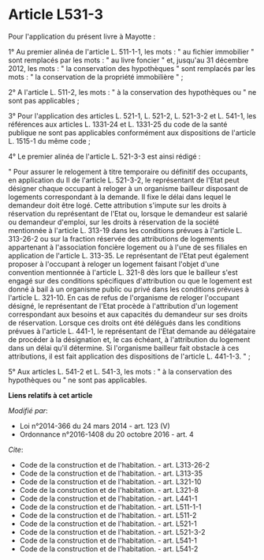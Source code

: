 # Article L531-3

Pour l'application du présent livre à Mayotte : 

1° Au premier alinéa de l'article L. 511-1-1, les mots : " au fichier immobilier " sont remplacés par les mots : " au livre
foncier " et, jusqu'au 31 décembre 2012, les mots : " la conservation des hypothèques " sont remplacés par les mots : " la
conservation de la propriété immobilière " ; 

2° A l'article L. 511-2, les mots : " à la conservation des hypothèques ou " ne sont pas applicables ; 

3° Pour l'application des articles L. 521-1, L. 521-2, L. 521-3-2 et L. 541-1, les références aux articles L. 1331-24 et L.
1331-25 du code de la santé publique ne sont pas applicables conformément aux dispositions de l'article L. 1515-1 du même
code ; 

4° Le premier alinéa de l'article L. 521-3-3 est ainsi rédigé : 

" Pour assurer le relogement à titre temporaire ou définitif des occupants, en application du II de l'article L. 521-3-2, le
représentant de l'Etat peut désigner chaque occupant à reloger à un organisme bailleur disposant de logements correspondant à
la demande. Il fixe le délai dans lequel le demandeur doit être logé. Cette attribution s'impute sur les droits à réservation
du représentant de l'Etat ou, lorsque le demandeur est salarié ou demandeur d'emploi, sur les droits à réservation de la
société mentionnée à l'article L. 313-19 dans les conditions prévues à l'article L. 313-26-2 ou sur la fraction réservée des
attributions de logements appartenant à l'association foncière logement ou à l'une de ses filiales en application de
l'article L. 313-35. Le représentant de l'Etat peut également proposer à l'occupant à reloger un logement faisant l'objet
d'une convention mentionnée à l'article L. 321-8 dès lors que le bailleur s'est engagé sur des conditions spécifiques
d'attribution ou que le logement est donné à bail à un organisme public ou privé dans les conditions prévues à l'article L.
321-10. En cas de refus de l'organisme de reloger l'occupant désigné, le représentant de l'Etat procède à l'attribution d'un
logement correspondant aux besoins et aux capacités du demandeur sur ses droits de réservation. Lorsque ces droits ont été
délégués dans les conditions prévues à l'article L. 441-1, le représentant de l'Etat demande au délégataire de procéder à la
désignation et, le cas échéant, à l'attribution du logement dans un délai qu'il détermine. Si l'organisme bailleur fait
obstacle à ces attributions, il est fait application des dispositions de l'article L. 441-1-3. " ; 

5° Aux articles L. 541-2 et L. 541-3, les mots : " à la conservation des hypothèques ou " ne sont pas applicables.

**Liens relatifs à cet article**

_Modifié par_:

  - Loi n°2014-366 du 24 mars 2014 - art. 123 (V)
  - Ordonnance n°2016-1408 du 20 octobre 2016 - art. 4

_Cite_:

  - Code de la construction et de l'habitation. - art. L313-26-2
  - Code de la construction et de l'habitation. - art. L313-35
  - Code de la construction et de l'habitation. - art. L321-10
  - Code de la construction et de l'habitation. - art. L321-8
  - Code de la construction et de l'habitation. - art. L441-1
  - Code de la construction et de l'habitation. - art. L511-1-1
  - Code de la construction et de l'habitation. - art. L511-2
  - Code de la construction et de l'habitation. - art. L521-1
  - Code de la construction et de l'habitation. - art. L521-3-2
  - Code de la construction et de l'habitation. - art. L541-1
  - Code de la construction et de l'habitation. - art. L541-2
